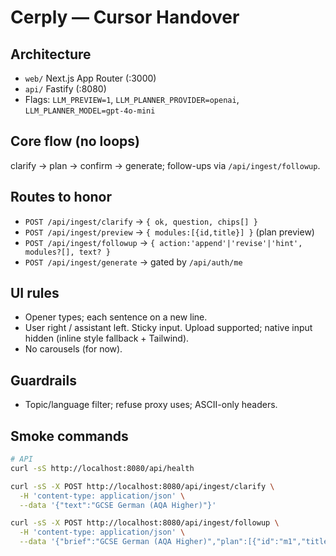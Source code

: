 # Cerply — Cursor Handover

## Architecture
- `web/` Next.js App Router (:3000)
- `api/` Fastify (:8080)
- Flags: `LLM_PREVIEW=1`, `LLM_PLANNER_PROVIDER=openai`, `LLM_PLANNER_MODEL=gpt-4o-mini`

## Core flow (no loops)
clarify → plan → confirm → generate; follow-ups via `/api/ingest/followup`.

## Routes to honor
- `POST /api/ingest/clarify` → `{ ok, question, chips[] }`
- `POST /api/ingest/preview` → `{ modules:[{id,title}] }` (plan preview)
- `POST /api/ingest/followup` → `{ action:'append'|'revise'|'hint', modules?[], text? }`
- `POST /api/ingest/generate` → gated by `/api/auth/me`

## UI rules
- Opener types; each sentence on a new line.
- User right / assistant left. Sticky input. Upload supported; native input hidden (inline style fallback + Tailwind).
- No carousels (for now).

## Guardrails
- Topic/language filter; refuse proxy uses; ASCII-only headers.

## Smoke commands
```bash
# API
curl -sS http://localhost:8080/api/health

curl -sS -X POST http://localhost:8080/api/ingest/clarify \
  -H 'content-type: application/json' \
  --data '{"text":"GCSE German (AQA Higher)"}'

curl -sS -X POST http://localhost:8080/api/ingest/followup \
  -H 'content-type: application/json' \
  --data '{"brief":"GCSE German (AQA Higher)","plan":[{"id":"m1","title":"Reading"}],"message":"add speaking practice"}'